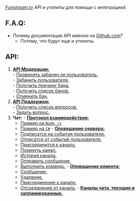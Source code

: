*[Funstream.tv](http://funstream.tv) API и утилиты для помощи с интеграцией.*

F.A.Q:
------------------
  - Почему документация API именно на [Github.com](https://github.com/)?
    - Потому, что будут еще и утилиты.

API:
------------------
  1. [**API Модерации:**](/moderation/README.md)  
    - [Проверить забанен ли пользователь.](/moderation/check/REAMDE.md#Проверить-забанен-ли-пользователь)  
    - [Забанить пользователя.](/moderation/accuse/REAMDE.md#Забанить-пользователя)  
    - [Получить причину бана.](/moderation/reasons/REAMDE.md#Получить-причину-бана)  
    - [Получить список банов.](/moderation/list/REAMDE.md#Получить-список-банов)  
    - [Отменить бан.](/moderation/undo/REAMDE.md#Отменить-бан)  
  2. [**API Поддержки:**](/support/REAMDE.md)  
    - [Получить список вопросов.](/support/list/README.md#Получить-список-вопросов)  
    - [Задать вопрос.](/support/ask/README.md#Задать-вопрос)  
  3. **Чат:**
    - [**Протокол взаимодействия:**](chat.md#Протокол-взаимодействия)  
      - [Пример на `Node.js`](chat.md#Примеры-использования-на-nodejs)
      - [Пример на `C#`](chat.md#Примеры-использования-на-c)
    - [**Оповещение сервера:**](chat.md#Оповещение-сервера)  
      - [Подписатся на события пользователя.](chat.md#Подписатся-на-события-пользователя)
      - [Отписатся от событий пользователя.](chat.md#Отписатся-от-событий-пользователя)
      - [Присоединится к каналу.](chat.md#Присоединится-к-каналу)
      - [Покинуть канал.](chat.md#Покинуть-канал)
      - [История канала.](chat.md#История-канала)
      - [Отправить сообщение.](chat.md#Отправить-сообщение)
      - [Выполнить команду.](chat.md#Выполнить-команду)
    - [**Оповищение клиента:**](chat.md#Оповещение-клиента)
      - [Сообщение.](chat.md#Сообщение) 
      - [Удаление.](chat.md#Удаление)
      - [Присоединение к каналу.](chat.md#Присоединение-к-каналу)  
      - [Отсоединение от канала.](chat.md#Отсоединение-от-канала)
    - [**Каналы чата, текущие и запланированные.**](chat.md#Каналы-чата-текущие-и-запланированные)
